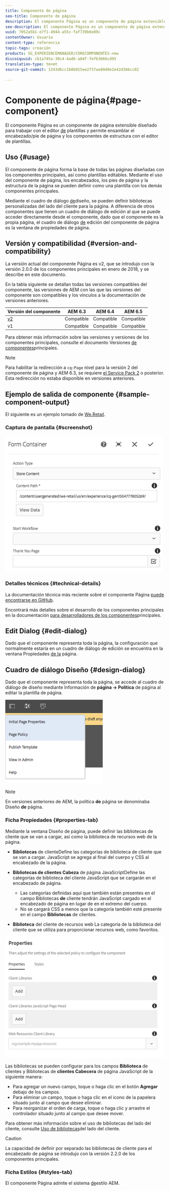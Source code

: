 ```yaml
---
title: Componente de página
seo-title: Componente de página
description: El componente Página es un componente de página extensible diseñado para trabajar con el editor de plantillas y permitir que el encabezado/pie de página y los componentes de estructura se ensamblen con el editor de plantillas.
seo-description: El componente Página es un componente de página extensible diseñado para trabajar con el editor de plantillas y permitir que el encabezado/pie de página y los componentes de estructura se ensamblen con el editor de plantillas.
uuid: 7052a5b1-e7f1-4944-a55c-faf739b6e89c
contentOwner: Usuario
content-type: referencia
topic-tags: creación
products: SG_EXPERIENCEMANAGER/CORECOMPONENTES-new
discoiquuid: cb1a745a-30c4-4ad6-a04f-fefb3666cd95
translation-type: tm+mt
source-git-commit: 1243d6cc1b0b015ee2f37ae89d0e2e42d366cc02

---
```



# Componente de página{#page-component}

El componente Página es un componente de página extensible diseñado para trabajar con el editor [de](https://helpx.adobe.com/experience-manager/6-5/sites/authoring/using/templates.html) plantillas y permite ensamblar el encabezado/pie de página y los componentes de estructura con el editor de plantillas.

## Uso {#usage}

El componente de página forma la base de todas las páginas diseñadas con los componentes principales, así como plantillas editables. Mediante el uso del componente de página, los encabezados, los pies de página y la estructura de la página se pueden definir como una plantilla con los demás componentes principales.

Mediante el cuadro de diálogo [de](#design-dialog)diseño, se pueden definir bibliotecas personalizadas del lado del cliente para la página. A diferencia de otros componentes que tienen un cuadro de diálogo de edición al que se puede acceder directamente desde el componente, dado que el componente es la propia página, el cuadro de diálogo [de](#edit-dialog) edición del componente de página es la ventana de propiedades de página.

## Versión y compatibilidad {#version-and-compatibility}

La versión actual del componente Página es v2, que se introdujo con la versión 2.0.0 de los componentes principales en enero de 2018, y se describe en este documento.

En la tabla siguiente se detallan todas las versiones compatibles del componente, las versiones de AEM con las que las versiones del componente son compatibles y los vínculos a la documentación de versiones anteriores.

| Versión del componente | AEM 6.3 | AEM 6.4 | AEM 6.5 |
|---|---|---|---|
| [v2](page-v1.md) | Compatible | Compatible | Compatible |
| v1 | Compatible | Compatible | Compatible |

Para obtener más información sobre las versiones y versiones de los componentes principales, consulte el documento Versiones [de componentes](versions.md)principales.

>[!NOTE]
>
>Para habilitar la redirección a `cq:Page` nivel para la versión 2 del componente de página y AEM 6.3, se requiere [el Service Pack 2](https://helpx.adobe.com/experience-manager/6-3/release-notes/sp2-release-notes.html) o posterior. Esta redirección no estaba disponible en versiones anteriores.

## Ejemplo de salida de componente {#sample-component-output}

El siguiente es un ejemplo tomado de [We.Retail](https://helpx.adobe.com/experience-manager/6-5/sites/developing/using/we-retail.html).

### Captura de pantalla {#screenshot}

![](assets/chlimage_1.png)

### Detalles técnicos {#technical-details}

La documentación técnica más reciente sobre el componente Página [puede encontrarse en GitHub](https://github.com/adobe/aem-core-wcm-components/blob/master/content/src/content/jcr_root/apps/core/wcm/components/page/v2/page).

Encontrará más detalles sobre el desarrollo de los componentes principales en la documentación [para desarrolladores de los componentes](developing.md)principales.

## Edit Dialog {#edit-dialog}

Dado que el componente representa toda la página, la configuración que normalmente estaría en un cuadro de diálogo de edición se encuentra en la ventana Propiedades [de la](https://helpx.adobe.com/experience-manager/6-5/sites/authoring/using/editing-page-properties.html) página.

## Cuadro de diálogo Diseño {#design-dialog}

Dado que el componente representa toda la página, se accede al cuadro de diálogo de diseño mediante Información de **página -&gt; Política** de página al editar la plantilla de página.

![](assets/screen_shot_2018-04-03at113410.png)

>[!NOTE]
>
>En versiones anteriores de AEM, la política **de** página se denominaba Diseño **de** página.

### Ficha Propiedades {#properties-tab}

Mediante la ventana Diseño de página, puede definir las bibliotecas de cliente que se van a cargar, así como la biblioteca de recursos web de la página.

* **Bibliotecas** de clienteDefine las categorías de biblioteca de cliente que se van a cargar. JavaScript se agrega al final del cuerpo y CSS al encabezado de la página.
* **Bibliotecas de clientes Cabeza** de página JavaScriptDefine las categorías de biblioteca del cliente JavaScript que se cargarán en el encabezado de página.
   * Las categorías definidas aquí que también están presentes en el campo Bibliotecas **de** cliente tendrán JavaScript cargado en el encabezado de página en lugar de en el extremo del cuerpo.
   * No se cargará CSS a menos que la categoría también esté presente en el campo **Bibliotecas** de clientes.

* **Biblioteca** del cliente de recursos web La categoría de la biblioteca del cliente que se utiliza para proporcionar recursos web, como favoritos.

![](assets/screenshot_2018-10-19at104949.png)

Las bibliotecas se pueden configurar para los campos **Biblioteca** de clientes y Bibliotecas de **clientes Cabecera** de página JavaScript de la siguiente manera:

* Para agregar un nuevo campo, toque o haga clic en el botón **Agregar** debajo de los campos.
* Para eliminar un campo, toque o haga clic en el icono de la papelera situado junto al campo que desee eliminar.
* Para reorganizar el orden de carga, toque o haga clic y arrastre el controlador situado junto al campo que desee mover.

Para obtener más información sobre el uso de bibliotecas del lado del cliente, consulte [Uso de bibliotecas](https://helpx.adobe.com/experience-manager/6-5/sites/developing/using/clientlibs.html)del lado del cliente.

>[!CAUTION]
>
>La capacidad de definir por separado las bibliotecas de cliente para el encabezado de página se introdujo con la versión 2.2.0 de los componentes principales.

### Ficha Estilos {#styles-tab}

El componente Página admite el sistema [de](authoring.md#component-styling)estilo AEM.